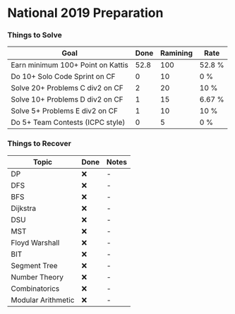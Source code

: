 # National 2019 Preparation

### Things to Solve
| Goal | Done  | Ramining | Rate |
| --- | --- | --- | --- |
| Earn minimum 100+ Point on Kattis | 52.8 | 100 | 52.8 % |
| Do 10+ Solo Code Sprint on CF | 0 | 10 | 0 % |
| Solve 20+ Problems C div2 on CF | 2 | 20 | 10 % |
| Solve 10+ Problems D div2 on CF | 1 | 15 | 6.67 % |
| Solve 5+ Problems E div2 on CF | 1 | 10 | 10 % |
| Do 5+ Team Contests (ICPC style) | 0 | 5 | 0 % |

### Things to Recover
| Topic | Done  | Notes |
| --- | --- | --- |
| DP  | :x: | - |
| DFS  | :x: | - |
| BFS  | :x: | - |
| Dijkstra  | :x: | - |
| DSU  | :x: | - |
| MST  | :x: | - |
| Floyd Warshall  | :x: | - |
| BIT  | :x: | - |
| Segment Tree  | :x: | - |
| Number Theory  | :x: | - |
| Combinatorics  | :x: | - |
| Modular Arithmetic  | :x: | - |
